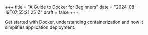 +++
title = "A Guide to Docker for Beginners"
date = "2024-08-19T07:55:21.251Z"
draft = false
+++

  Get started with Docker, understanding containerization and how it simplifies application deployment.
        
